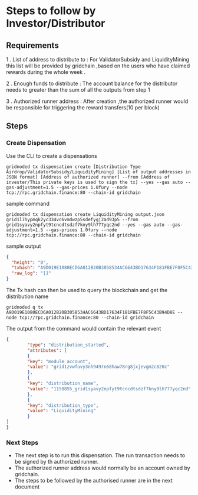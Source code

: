 # Steps to follow by Investor/Distributor 

## Requirements
1 . List of address to distribute to :  For ValidatorSubsidy and LiquidityMining this list will be provided by gridchain ,based on the users who have claimed rewards during the whole week .

2 . Enough funds to distribute : The account balance for the distributor needs to greater than the sum of all the outputs from step 1

3 . Authorized runner address : After creation ,the authorized runner would be responsible for triggering the reward transfers(10 per block)

## Steps
### Create Dispensation
Use the CLI to create a dispensations
```shell
gridnoded tx dispensation create [Distribution Type Airdrop/ValidatorSubsidy/LiquidityMining] [List of output addresses in JSON format] [Address of authorized runner] --from [Address of invester/This private keys is used to sign the tx] --yes --gas auto --gas-adjustment=1.5 --gas-prices 1.0fury --node tcp://rpc.gridchain.finance:80 --chain-id gridchain
```
sample command
```shell
gridnoded tx dispensation create LiquidityMining output.json grid1l7hypmqk2yc334vc6vmdwzp5sdefygj2ad93p5 --from grid1syavy2npfyt9tcncdtsdzf7kny9lh777yqc2nd --yes --gas auto --gas-adjustment=1.5 --gas-prices 1.0fury --node tcp://rpc.gridchain.finance:80 --chain-id gridchain
```
sample output
```json
{
  "height": "0",
  "txhash": "A9D019E1080ECD6A012B20B3058534AC6643BD17634F181FBE7F8F5C43B94D8E",
  "raw_log": "[]"
}
```
The Tx hash can then be used to query the blockchain and get the distribution name
```shell
gridnoded q tx A9D019E1080ECD6A012B20B3058534AC6643BD17634F181FBE7F8F5C43B94D8E --node tcp://rpc.gridchain.finance:80 --chain-id gridchain
```
The output from the command would contain the relevant event 
```json
{
        "type": "distribution_started",
        "attributes": [
        {
        "key": "module_account",
        "value": "grid1zvwfuvy3nh949rn68haw78rg8jxjevgm2c820c"
        },
        {
        "key": "distribution_name",
        "value": "1158855_grid1syavy2npfyt9tcncdtsdzf7kny9lh777yqc2nd"
        },
        {
        "key": "distribution_type",
        "value": "LiquidityMining"
        }
]
}
```

### Next Steps 
- The next step is to run this dispensation. The run transaction needs to be signed by th authorized runner.
- The authorized runner address would normally be an account owned by gridchain.
- The steps to be followed by the authorised runner are in the next document